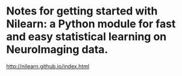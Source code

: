 # Notes for getting started with Nilearn: a Python module for fast and easy statistical learning on NeuroImaging data. 

http://nilearn.github.io/index.html
